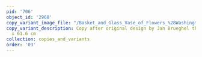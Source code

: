 ```yaml
---
pid: '706'
object_id: '2968'
copy_variant_image_file: "/Basket_and_Glass_Vase_of_Flowers_%28Washington%29_copy_4.jpg"
copy_variant_description: Copy after original design by Jan Brueghel the Elder, 46.4
  x 61.6 cm
collection: copies_and_variants
order: '03'
---
```

